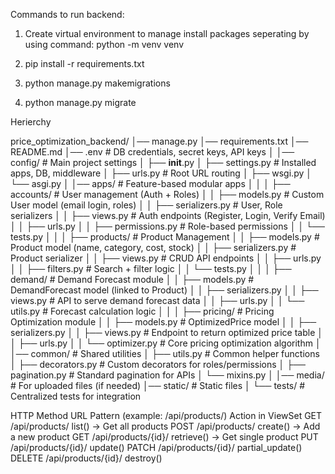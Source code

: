 Commands to run backend:

1) Create virtual environment to manage install packages seperating by using command:
  python -m venv venv

2) pip install -r requirements.txt

3) python manage.py makemigrations

4) python manage.py migrate







Herierchy


price_optimization_backend/
│── manage.py
│── requirements.txt
│── README.md
│── .env                        # DB credentials, secret keys, API keys
│
│── config/                     # Main project settings
│   ├── __init__.py
│   ├── settings.py             # Installed apps, DB, middleware
│   ├── urls.py                 # Root URL routing
│   ├── wsgi.py
│   └── asgi.py
│
│── apps/                       # Feature-based modular apps
│   │
│   ├── accounts/               # User management (Auth + Roles)
│   │   ├── models.py           # Custom User model (email login, roles)
│   │   ├── serializers.py      # User, Role serializers
│   │   ├── views.py            # Auth endpoints (Register, Login, Verify Email)
│   │   ├── urls.py
│   │   ├── permissions.py      # Role-based permissions
│   │   └── tests.py
│   │
│   ├── products/               # Product Management
│   │   ├── models.py           # Product model (name, category, cost, stock)
│   │   ├── serializers.py      # Product serializer
│   │   ├── views.py            # CRUD API endpoints
│   │   ├── urls.py
│   │   ├── filters.py          # Search + filter logic
│   │   └── tests.py
│   │
│   ├── demand/                 # Demand Forecast module
│   │   ├── models.py           # DemandForecast model (linked to Product)
│   │   ├── serializers.py
│   │   ├── views.py            # API to serve demand forecast data
│   │   ├── urls.py
│   │   └── utils.py            # Forecast calculation logic
│   │
│   ├── pricing/                # Pricing Optimization module
│   │   ├── models.py           # OptimizedPrice model
│   │   ├── serializers.py
│   │   ├── views.py            # Endpoint to return optimized price table
│   │   ├── urls.py
│   │   └── optimizer.py        # Core pricing optimization algorithm
│
│── common/                     # Shared utilities
│   ├── utils.py                # Common helper functions
│   ├── decorators.py           # Custom decorators for roles/permissions
│   ├── pagination.py           # Standard pagination for APIs
│   └── mixins.py
│
│── media/                      # For uploaded files (if needed)
│── static/                     # Static files
│
└── tests/                      # Centralized tests for integration



HTTP Method	URL Pattern (example: /api/products/)	Action in ViewSet
GET	/api/products/	list() → Get all products
POST	/api/products/	create() → Add a new product
GET	/api/products/{id}/	retrieve() → Get single product
PUT	/api/products/{id}/	update()
PATCH	/api/products/{id}/	partial_update()
DELETE	/api/products/{id}/	destroy()
